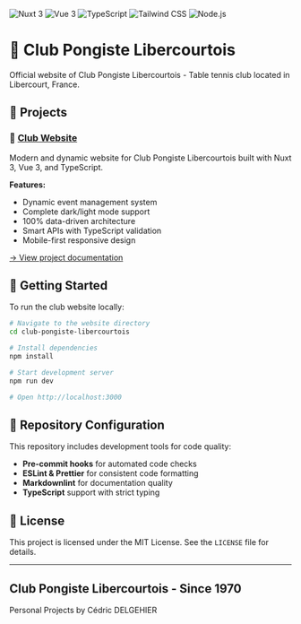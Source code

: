 ![Nuxt 3](https://img.shields.io/badge/Nuxt-3-00C58E?style=for-the-badge&logo=nuxt.js&logoColor=white)
![Vue 3](https://img.shields.io/badge/Vue-3-4FC08D?style=for-the-badge&logo=vue.js&logoColor=white)
![TypeScript](https://img.shields.io/badge/TypeScript-5-3178C6?style=for-the-badge&logo=typescript&logoColor=white)
![Tailwind CSS](https://img.shields.io/badge/Tailwind_CSS-38B2AC?style=for-the-badge&logo=tailwind-css&logoColor=white)
![Node.js](https://img.shields.io/badge/Node.js-20+-339933?style=for-the-badge&logo=node.js&logoColor=white)

# 🏓 Club Pongiste Libercourtois

Official website of Club Pongiste Libercourtois - Table tennis club located in Libercourt, France.

## 📁 Projects

### 🏓 [Club Website](./club-pongiste-libercourtois/)

Modern and dynamic website for Club Pongiste Libercourtois built with Nuxt 3, Vue 3, and TypeScript.

**Features:**

- Dynamic event management system
- Complete dark/light mode support
- 100% data-driven architecture
- Smart APIs with TypeScript validation
- Mobile-first responsive design

[→ View project documentation](./club-pongiste-libercourtois/README.md)

## 🚀 Getting Started

To run the club website locally:

```bash
# Navigate to the website directory
cd club-pongiste-libercourtois

# Install dependencies
npm install

# Start development server
npm run dev

# Open http://localhost:3000
```

## 🔧 Repository Configuration

This repository includes development tools for code quality:

- **Pre-commit hooks** for automated code checks
- **ESLint & Prettier** for consistent code formatting
- **Markdownlint** for documentation quality
- **TypeScript** support with strict typing

## 📄 License

This project is licensed under the MIT License. See the `LICENSE` file for details.

---

## Club Pongiste Libercourtois - Since 1970

Personal Projects by Cédric DELGEHIER
